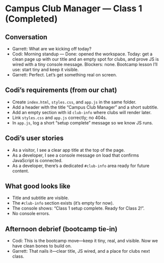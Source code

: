 # Campus Club Manager — Class 1 (Completed)

## Conversation

- Garrett: What are we kicking off today?
- Codi: Morning standup — Done: opened the workspace. Today: get a clean page up with our title and an empty spot for clubs, and prove JS is wired with a tiny console message. Blockers: none. Bootcamp lesson I’ll use: start tiny and keep it visible.
- Garrett: Perfect. Let’s get something real on screen.

## Codi’s requirements (from our chat)

- Create `index.html`, `styles.css`, and `app.js` in the same folder.
- Add a header with the title “Campus Club Manager” and a short subtitle.
- Add an empty section with id `club-info` where clubs will render later.
- Link `styles.css` and `app.js` correctly; no 404s.
- In `app.js`, log a short “setup complete” message so we know JS runs.

## Codi’s user stories

- As a visitor, I see a clear app title at the top of the page.
- As a developer, I see a console message on load that confirms JavaScript is connected.
- As a developer, there’s a dedicated `#club-info` area ready for future content.

## What good looks like

- Title and subtitle are visible.
- The `#club-info` section exists (it’s empty for now).
- The console shows: “Class 1 setup complete. Ready for Class 2!”.
- No console errors.

## Afternoon debrief (bootcamp tie‑in)

- Codi: This is the bootcamp move—keep it tiny, real, and visible. Now we have clean bones to build on.
- Garrett: That nails it—clear title, JS wired, and a place for clubs next class.

